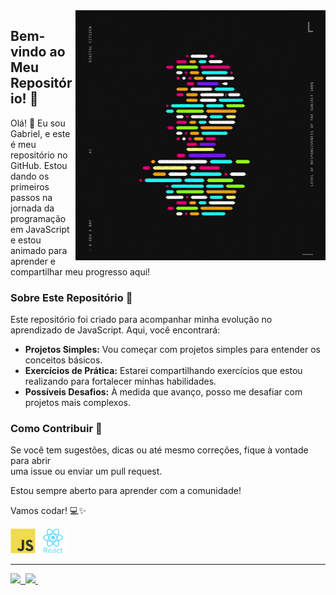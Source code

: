 <html>
  <img src = "giphy (1).gif" display='flex' height=400px align='right'>
</html>
<div>
  
</div>

## Bem-vindo ao Meu Repositório! 🚀

Olá! 👋 Eu sou Gabriel, e este é meu repositório no GitHub. Estou dando os primeiros passos na jornada da programação em JavaScript e estou animado para aprender e compartilhar meu progresso aqui!

### Sobre Este Repositório 📂

Este repositório foi criado para acompanhar minha evolução no aprendizado de JavaScript. Aqui, você encontrará:

- **Projetos Simples:** Vou começar com projetos simples para entender os conceitos básicos.
- **Exercícios de Prática:** Estarei compartilhando exercícios que estou realizando para fortalecer minhas habilidades.
- **Possíveis Desafios:** À medida que avanço, posso me desafiar com projetos mais complexos.

### Como Contribuir 🤝

Se você tem sugestões, dicas ou até mesmo correções, fique à vontade para abrir  
uma issue ou enviar um pull request.

Estou sempre aberto para aprender com a comunidade!

Vamos codar! 💻✨

<div>
  <img src = "https://github.com/devicons/devicon/blob/master/icons/javascript/javascript-original.svg" title='JavaScript' width='40px' heigth='40px' margin-right='20px'/>&nbsp;
  <img src = "https://github.com/devicons/devicon/blob/master/icons/react/react-original-wordmark.svg" title='ReactJS' width='40px' heigth='40px' margin-right='20px'/>&nbsp;
</div>

---

<div>

  <a href = "https://www.instagram.com/gabe_hrq/">
    <img src = "https://img.shields.io/badge/Instagram-%23E4405F.svg?style=for-the-badge&logo=Instagram&logoColor=white">&nbsp;
  </a>
  <a href = "https://www.linkedin.com/in/gabriel-hrq/">
    <img src = "https://img.shields.io/badge/linkedin-%230077B5.svg?style=for-the-badge&logo=linkedin&logoColor=white">&nbsp;
  </a>
  
</div>


